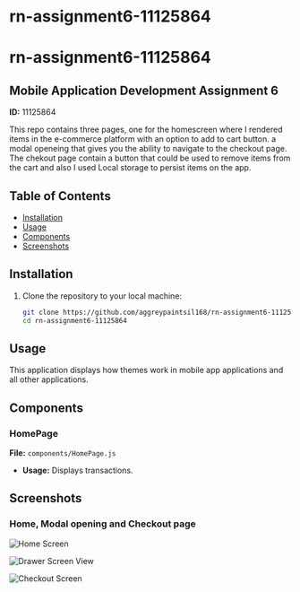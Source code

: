 # rn-assignment6-11125864

# rn-assignment6-11125864

## Mobile Application Development Assignment 6

**ID:** 11125864

This repo contains three pages, one for the homescreen where I rendered items in the e-commerce platform with an option to add to cart button. a modal openeing that gives you the ability to navigate to the checkout page. The chekout page contain a button that could be used to remove items from the cart and also I used Local storage to persist items on the app.

## Table of Contents

- [Installation](#installation)
- [Usage](#usage)
- [Components](#components)
- [Screenshots](#screenshots)

## Installation

1. Clone the repository to your local machine:

   ```bash
   git clone https://github.com/aggreypaintsil168/rn-assignment6-11125864.git
   cd rn-assignment6-11125864

## Usage

This application displays how themes work in mobile app applications and all other applications.

## Components

### HomePage

**File:** `components/HomePage.js`

* **Usage:** Displays transactions.

## Screenshots

### Home, Modal opening and Checkout page

![Home Screen](https://github.com/aggreypaintsil168/rn-assignment6-11125864/blob/e44afc5a5cd00501506e9db669058fb1db815f75/Fashion/assets/HomeScreen.png)


![Drawer Screen View](https://github.com/aggreypaintsil168/rn-assignment6-11125864/blob/e44afc5a5cd00501506e9db669058fb1db815f75/Fashion/assets/modal.png)

![Checkout Screen](https://github.com/aggreypaintsil168/rn-assignment6-11125864/blob/e44afc5a5cd00501506e9db669058fb1db815f75/Fashion/assets/checkout.png)


